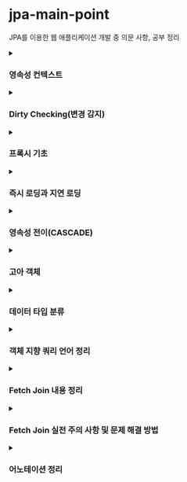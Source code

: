 # jpa-main-point
JPA를 이용한 웹 애플리케이션 개발 중 의문 사항, 공부 정리

<details>
  <summary><h3 style="font-weight:bold;">영속성 컨텍스트</h3></summary>
<p>
엔티티를 영구 저장하는 환경 <br>
애플리케이션과 데이터베이스 사이에서 객체를 보관하는 가상의 데이터베이스 같은 역할을 한다. <br>
엔티티 매니저를 통해 엔티티를 저장하거나 조회하면 엔티티 매니저는 영속성 컨텍스트에 엔티티를 보관하고 관리한다. <br>
출처: https://velog.io/@neptunes032/JPA-%EC%98%81%EC%86%8D%EC%84%B1-%EC%BB%A8%ED%85%8D%EC%8A%A4%ED%8A%B8%EB%9E%80  <br> 
</p>
<p>
사용법: <br>
@PersistenceContext // 스프링이 엔티티매니저를 주입 시켜줌 <br> 
private EntityManager em; <br>
-> 스프링 jpa에서 @Autowired로 대체 가능 <br>
따라서 의존관계 주입하는 방법과 동일하게 사용 가능 <br>
class 레벨에 @RequiredArgsConstructor <br>
private final EntityManager em; <br> 
</p>
</details>

<details>
  <summary><h3 style="font-weight:bold;">Dirty Checking(변경 감지)</h3></summary>
<p>엔티티를 변경할 때 사용하는 방법, transaction할 때 변경된 값들을 감지 후 자동으로 update 한다.</p>
<ol>
  <li>transaction이 있는 서비스 계층에 식별자, 변경할 data 전달</li>
  <li>식별자를 통해 엔티티를 조회해서 영속성 컨텍스트로 등록 후 값을 변경(이때 setter를 지양하고 엔티티의 메서드 이용)</li>
  <li>transaction 커밋 시점에 변경 감지 실행</li>
</ol>
</details>  

<details>
  <summary><h3 style="font-weight:bold;">프록시 기초</h3></summary>
<p>1. em.find() : 데이터베이스를 통해 실제 엔티티 조회</p>
<p>2. em.getReference() : 데이터베이스 조회를 미루는 가짜 엔티티 객체(프록시) 조회 (하이버네이트가 프록시를 만들어줌)</p>
<ol><b>프록시</b>
  <li>실제 클래스를 상속 받아서 만들어짐</li>
  <li>클래스와 겉모양이 같다</li>
  <li>사용하는 입장에는 진짜 객체인지 프록시 객체인지 구분할 필요가 없다</li>
  <li> ex. <br>
    <p>Entity : id, name, getId(), getName()</p>
    <p>Proxy : getId(), getName(), Entity target(엔티티 참조 필드)</p>
  </li>
</ol> 
<ol><b>프록시 객체의 초기화(가져오는 과정)</b>
  <li>클라이언트의 조회(ex. getName())요청</li>
  <li>프록시는 실제 Entity가 없으면 영속성 컨텍스트에 실제 Entity의 초기화를 요청</li>
  <li>영속성 컨텍스트(같은 transaction 범위 내)에 없으면 DB에서 조회</li>
  <li>실제 Entity를 생성</li>
  <li>프록시에서 실제 Entity에 조회 요청</li>
</ol>
<ol><b>프록시의 특징</b>
  <li>프록시 객체는 처음 사용할 때 한 번만 초기화되는 것</li>
  <li>프록시는 초기화시 프록시 객체가 실제 엔티티로 바뀌는 것이 아니라 프록시 객체로 부터 실제 엔티티에 접근이 가능하게 되는 것!</li>
  <li>프록시 객체는 원본 엔티티를 상속 받으므로 타입 체크시 == 비교는 실패한다(상속 관계라면 == 비교 false) -> instance of를 사용해야 한다</li>
  <li>영속성 컨텍스트에 찾는 엔티티가 이미 있으면 em.getReference() 해도 프록시가 아닌 실제 엔티티가 조회된다 <br> -> jpa는 동일성을 보장하기 때문에 영속성 컨텍스트에 있는 객체를 꺼내오면 모두 같다<br>
getReference()를 통해 같은 id로 프록시로만 조회해도 모두 같음
  </li>
  <li>영속성 컨텍스트의 도움을 받을 수 없는 준영속 상태라면 프록시 초기화하면 문제 발생한다
  <br>
    -> detach(), clear(), close() 등을 사용하여 준영속 상태라면 초기화할 수 없음
    (프록시의 초기화는 영속성 컨텍스트를 통해 DB에 쿼리를 보낸는 것이기 때문에)
  </li>
</ol>
<p>프록시는 즉시 로딩과 지연 로딩을 이해하기 위한 기초라고 생각, 실제로 getReference() 사용 거의 안한다</p>
</details>

<details>
  <summary><h3 style="font-weight:bold;">즉시 로딩과 지연 로딩</h3></summary>
<ul><b>지연 로딩</b><br>
    객체 Member 와 Team이 연관관계일 때, Member만 조회해도 되는데 Team까지 조회되는 경우는 효율적이지 않다.<br>
  -> 지연 로딩(LAZY)으로 해결 가능, 처음 Member를 조회할 때가 아니라 실제로 Team의 필드를 가져올 때 team 조회 쿼리를 발생시켜 조회한다
</ul>
<ul><b>즉시 로딩</b><br>
    만약 Member와 Team을 항상 같이 조회한다면 즉시 로딩(EAGER)을 사용해서 한번에 조회할 수 있다.<br>
    *but, 실무에서는 가급적 지연로딩을 사용해야 한다<br>
    - 즉시 로딩 적용시 예상치 못한 SQL이 발생할 수 있기 때문에<br>
    -> find() 이용시 모든 연관 관계 테이블을 join 해서 가져옴<br>
    - 즉시 로딩은 JPQL에서 N+1 문제를 일으킨다<br>
    -> Member를 createQuery()를 이용해 JPQL로 조회시 Team이 EAGER로 돼있다면 JPQL에 의해
    Member만 조회 쿼리(1)를 보낸 직후 결과 row 수만큼 Team 조회 쿼리(N)을 발생시킨다<br>
    - @ManyToOne, @OneToOne(~ToOne)은 기본 설정이 즉시 로딩이다<br>
    -> 실무에서는 신경써서 LAZY로 설정해야 한다
</ul>
<ol><b>* N+1 문제 해결 방법</b>
  <li>우선 모든 연관관계에서 지연 로딩으로 설정(@~ToOne 에서는 직접 설정 필요)</li>
  <li>JPQL에서 fetch join을 사용해서 필요한 테이블만 join해서 한 번에 가져오기</li>
  <li>@EntityGraph 를 이용하는 방법도 있다</li>
  <li>결론: 모든 연관관계에서 지연 로딩 사용하고, N+1 문제는 JPQL fetch join으로 해결하기</li>
</ol>
</details>

<details>
  <summary><h3 style="font-weight:bold;">영속성 전이(CASCADE)</h3></summary>
<ul>
  <li>특정 엔티티를 영속 상태로 만들 때 연관된 엔티티도 함께 영속 상태로 만들고 싶을 때 사용</li>
  <li>영속성 전이는 연관관계 매핑하는 것과 아무 관련 없다</li>
  <li>주의점: 자식 엔티티를 관리하는 부모 엔티티가 한 개이고, 생성/ 삭제 등의 생명 주기가 완전히 일치할 때 사용해야 한다. 부모와 관련없이 자식 엔티티만 따로 생성하거나 삭제해야한다면 사용 X</li>
  <li>결론: 설계 처음에는 cascade를 사용하지 않고 설계한 후 라이프 사이클이 완전 동일한 객체라면 cascade를 설정해서 리팩토링하는 설계가 좋다</li>
</ul>
</details>

<details>
  <summary><h3 style="font-weight:bold;">고아 객체</h3></summary>
<ul>
  <li>고아 객체 제거: 부모 엔티티와 연관관계가 끊어진 자식 엔티티를 자동으로 삭제</li>
  <li>orphanRemoval = true 으로 설정</li>
  <li>
    ex. <br>
    Parent parent = em.find(Parent.class, id); <br>
    parent.getChildList().remove(0); <br>
    위처럼 remove하면 delete 쿼리가 발생한다
  </li>
  <li>참조하는 곳이 하나일 때만 사용해야 한다</li>
  <li>특정 엔티티가 개인 소유할 때만 사용해야 한다</li>
  <li>개념적으로 부모를 제거하면 자식들은 고아가 되기 때문에 이때는 CascadeType.remove와 동일하게 작동한다</li>
  <li>
    영속성 전이와 고아 객체 속성 둘다 사용하면 부모 엔티티가 자식 엔티티의 생명 주기를 완전히 관리할 수 있다<br>
  -> 도메인 주도 설계(DDD) Aggregate Root 개념을 구현할 때 유용(부모 엔티티를 관리하는 레포지토리만 만들어서 자식 엔티티까지 관리할 수 있게 하는 것)
  </li>
</ul>
</details>

<details>
  <summary><h3 style="font-weight:bold;">데이터 타입 분류</h3></summary>
<p>1. 엔티티 타입</p>
  <ul>
    <li>@Entity로 정의하는 객체</li>
    <li>데이터가 변해도 식별자로 지속해서 추적 가능</li>
  </ul>
<p>2. 값 타입</p>
  <ul>
    <li>int, Integer, String 등 단순히 값으로 사용하는 자바 기본 타입이나 객체</li>
    <li>식별자가 없고 값만 있으므로 변경시 추적 불가</li>
    <li> 기본값 타입
      <ul>
        <li>기본 타입 int, double</li>
        <li>래퍼 클래스 integer, Long</li>
        <li>String</li>
        <li>생명주기를 엔티티에 의존</li>
        <li>값 타입은 공유하면 안된다. (ex. 회원 이름 변경시 다른 회원의 이름도 함께 변경되면 안됨)</li>
        <li>
          참고) Integer같은 래퍼 클래스나 String 같은 특수 클래스는 주소값을 복사하므로 공유가 된다, 기본값 타입은 이렇게 공유하면 안된다.<br>
          ex)<br>
          Integer a = 10;<br>
          Integer b = a;<br>
          a = 20;<br>
          a와 b는 같은 주소를 바라보므로 20의 값을 가지게 된다.
        </li>
      </ul>
    <li>
    <li> 임베디드 타입
      <ul>
        <li>
          int, String 과 같은 값 타입<br>
          ex) 회원 엔티티: id, name, startDate, endDate, city, street, zipcode <br>
          -> id, name, workPeriod, address (연관된 필드끼리 묶어 클래스로)
        </li>
        <li>
          사용법: @Embeddable(값 타입 정의하는 곳), @Embedded(사용하는 곳), 기본 생성자 필수
        </li>
        <li>
          장점: 재사용 가능, 높은 응집도, 모든 값 타입을 소유하고 있는 엔티티가 생명주기를 관리,
          DB의 변경은 필요 없음, 객체 지향적, 객체와 테이블을 아주 세밀하게 매핑하는 것이 가능
        </li>
        <li>
          한 엔티티에서 중복되는 필드가 있는 값타입 여러개 사용하려면 @AttributeOverride를 사용해 컬럼명 재정의 할 수 있다.
        </li>
        <li>
          @MappedSuperclass VS @Embeddable <br>
          상속 vs 위임의 개념이다.<br>
          @MappedSuperclass 는 비교적 다수의 클래스에서 공통으로 사용할 수 있는 필드를
          묶어놓은 클래스를 지정해서 사용할 때 사용해야 한다 (ex. 생성일, 수정일 등)<br>
          하나의 객체는 하나만 상속할 수 있다.
        </li>
      </ul>
    </li>
    <li> 값 타입 공유 참조
      <ul>임베디드 값타입을 여러 엔티티에서 공유해버리면 위험하다.
        <li>같은 값을 가지는 게 아니라 같은 주소를 바라보기 때문에</li>
        <li>각각 다르게 new 해서 사용해야 한다.</li>
        <li>
          객체 타입은 참조 값을 직접 대입하는 것을 막을 방법이 없다.<br>
          -> 따라서 불변 객체로 만들어 버려서 생성 이후에 값의 수정을 못하게 해야 한다.
        </li>
        <li>결론: 임베디드 값타입은 항상 불변 객체로 만들어 사용해야 한다.</li>
      </ul>
    </li>
    <li> 값 타입 비교
      <ul>
        <li>동일성 비교: 인스턴스의 참조값을 비교, == 사용</li>
        <li>동등성 비교: 인스턴스의 실제값을 비교, equals() 사용</li>
      </ul>
    </li>
    <li> 컬렉션 값 타입
      <ul>
        <li>값 타입을 하나 이상 저장할 때 사용</li>
        <li>@ElementCollection, @CollectionTable 사용</li>
        <li>
          DB는 컬렉션을 같은 테이블에 저장할 수 없다.<br>
          -> 컬렉션을 저장하기 위한 별도의 테이블이 필요하다.
        </li>
        <li>
          수정시에 update가 아니라 delete-insert 된다.
          (side-effect를 방지하기 위해 setter를 허용하지 않는 불변 객체로 만들기 때문)
        </li>
        <li>
          컬렉션 값 타입을 굳이 사용해야 할까? Entity로 전환해서 cascade와 하는 것이 비슷<br>
          - 값타입 컬렉션의 제약사항 <br>
          <ol>
            <li>값타입은 엔티티와 다르게 식별자 개념이 없다.</li>
            <li>값 변경시 추적이 어렵다.</li>
            <li>변경시 주인 엔티티와 연관된 모든 데이터 삭제 후 다시 저장한다.</li>
            <li>값 타입 컬렉션을 매핑하는 테이블은 모든 컬럼을 묶어서 기본키를 구성해야 한다.
              (null 허용 x, 중복 x)</li>
            <li>생명주기를 엔티티에 의존한다.</li>
            <li>공유하지 않는 것이 안전하다.(불변 객체로 만들어야 한다.)</li>
          </ol>
          - 결론: 차라리 Entity로 전환하는 게 나을수도 있다.(고려해야 한다.)<br>
          값 타입을 사용할 때는 추적이 필요없고 정말 간단한 값들에만 사용해야 한다.<br>
          Entity로 전환시에는<br>
          1. 1:다 연관관계로 설정<br>
          2. cascade (영속성 전이) + orphanremoval (고아 객체 제거) 로 설정
        </li>
      </ul>
    </li>
  </ul>
</details>  

<details>
  <summary><h3 style="font-weight:bold;">객체 지향 쿼리 언어 정리</h3></summary>
  <ol>
    <li>JPA 는 다양한 쿼리 방법을 지원한다
      <ul>
        <li>JPQL (표준 문법)</li>
        <li>QueryDSL</li>
        <li>네이티브 SQL도 가능 (특정 DB에 종속적인 SQL 쿼리)</li>
      </ul>
    </li>
    <li>JPQL이란?
      <ul>
        <li>객체 지향 쿼리 언어이고 테이블이 아닌 엔티티를 대상으로 쿼리를 작성하는 문법</li>
        <li>가장 단순한 조회 방법</li>
        <li>추상화된 형태라 SQL에 의존하지는 않지만 SQL로 변환돼서 실행된다.</li>
        <li>문자열 형태이기 때문에 동적 쿼리를 해결하기가 어렵다.</li>
      </ul>
    </li>
    <li>프로젝션
      <ul>
        <li>select 절에 조회할 대상을 지정하는 것, 엔티티의 일부 데이터만을 가져오게 하는 기능</li>
        <li>대상: 엔티티, 임베디드 타입, 스칼라 타입</li>
        <li>임베디드 타입은 조회의 시작점이 될 수 없다는 제약이 있다.<br>
        -> Address가 임베이드 타입이면, String query = "SELECT o.address FROM Order o" / List<Address> addresses = em.createQuery( query, Address.class ).getResultList(); <br>
          이렇게 엔티티로 부터 가져와야 한다.</li>
        <li>여러 타입을 가져오려면 DTO를 따로 만들어서 가져오는 방법이 좋다.<br>
          ex. List<MemberDTO> result = em.createQuery("select new jpql.MemberDTO(m.username, m.age) from MemberDTO m ", MemberDTO.class) <br>
          주의점: 엔티티가 아니기 때문에 new 키워드를 사용해 생성자를 사용하듯이 작성해야 한다.<br>
          패키지 경로를 다 적어줘야 한다. (queryDSL에서는 import 가능)<br>
          DTO에 생성자를 만들어 줘야한다. 
        </li>
      </ul>
    </li>
    <li>페이징 API
      <p>setFirstResult(int startPosition) : 시작 위치 (index)</p>
      <p>setMaxResult(int maxResult) : 조회할 데이터 수</p>
    </li>
    <li>join
      <p>내부 조인 inner join</p>
      <p>외부 조인 left (outer) join</p>
      <p>세타 조인</p>
    </li>
    <li>서브쿼리
      <p>JPA 에서는 where, having 절 + 하이버네이트에서 지원: select 절에서 사용 가능</p>
      <p>but, from 절에서는 사용할 수 없다. -> join으로 풀어서 or 쿼리 두 번으로 나눠서 해결</p>
    </li>
    <li>경로 표현식
      <ul>
        <li>상태필드 : 단순히 값을 저장하기 위한 필드, 경로 탐색의 끝이라 더이상 탐색 X<br>
          ex. m.username
        </li>
        <li>연관필드
          <ul>
            <li>단일 값 연관 필드 : @ManyToOne, @OneToOne / 대상이 엔티티일때<br>
              묵시적 내부 조인(inner join) 발생, 탐색 O <br>
              ex. m.team
            </li>
            <li>*컬렉션 값 연관 필드 : @OneToMany, @ManyToMany / 대상이 컬렉션일때<br>
              묵시적 내부 조인 발생, 탐색 X <br>
              ex. m.orders <br>
              -> 컬렉션이니까 특정 데이터를 가져올 수 없어서 필드 탐색이 불가능하다. <br>
              -> from 절에서 명시적 조인을 통해 별칭 얻어서 별칭으로부터 탐색 가능하다. 
              -> ex. select m.username from Team t join t.members m (O) <br>
              select t.members.username from Team t (X) <br>
              => 결론: 묵시적 조인은 사용하면 안좋다. 명시적 조인을 사용해서 탐색해야 한다.<br>
              - join은 SQL 튜닝에 중요 포인트이고, 묵시적 join은 어떻게 생성될지 파악하기 어렵기 때문에
            </li>
          </ul>
        </li>
      </ul>
    </li>
    <li>https://github.com/tkdlek0501/jpa-basic/blob/main/src/main/java/jpa/basic/example/MemberRepository.java</li>
  </ol>
</details> 

<details>
  <summary><h3 style="font-weight:bold;">Fetch Join 내용 정리</h3></summary>
  <p>JPA를 사용하는 실무에서 가장 중요한 포인트</p>
  <ul>
    <li>SQL join의 종류가 아니다.</li>
    <li>JPQL에서 성능 최적화를 위해 제공하는 기능</li>
    <li>연관된 엔티티나 컬렉션을 SQL 한 번에 함께 조회 (테이블이 아닌 엔티티를 기준으로 조회)</li>
    <li>join fetch 명령어를 사용</li>
    <li>기본은 inner join</li>
  </ul>
  <p>ex. 회원 조회시 연관된 팀도 함께 조회(한 번의 SQL)</p>
  <ul>
    <li>JPQL) select m from Member m join fetch m.team</li>
    <li>SQL) select m.*, t.* from member m inner join team t on m.team_id = t.team_id</li>
  </ul>
  <p>주의점: 1:다 연관관계(컬렉션) 에서 데이터 중복이 일어날 수 있다<br>
    -> distinct로 해결<br>
    SQL의 distinct 기능 + 같은 식별자를 가진 엔티티 중복 제거
  </p>
  <ul>fetch join 과 일반 join의 차이
    <li>일반 join 은 실행시 연관된 엔티티를 함께 조회하지 않음</li>
    <li>JPQL 은 결과 반환시 연관 관계 고려 x, 단지 select 절에 지정한 엔티티만 조회한다</li>
    <li>팀 엔티티만 조회하고, 회원 엔티티는 조회 x</li>
    <li>fetch join 사용할 때만 연관된 엔티티도 함께 조회되는 것(즉시 로딩)</li>
    <li>요약: JPQL에서는 fetch join을 사용할 때만 연관된 엔티티를 함께 조회한다 (그냥 join은 연관 관계 고려 x)</li>
    <li>또한 fetch join은 즉시 로딩이다</li>
  </ul>
  <ol>fetch join의 특징과 한계
    <li>fetch join 대상에는 별칭을 줄 수 없다. <br>
      ex. fetch join t.members m 이렇게 별칭(as)를 주고 where 절에 m.age > 10 이런 조건을 주는 것은 안된다. <br>
      : team 으로부터 member 탐색시 member 전체가 조회되지 않고 일부만 조회하게 되므로 탐색에 누락이 생긴다. 객체 그래프를 탐색한다는 것은 전체를 조회한다는 개념 <br>
      따라서 일부만 조회하고 싶다면 fetch join이 아니라 아예 따로 쿼리를 생성해야 한다. 
    </li>
    <li>둘 이상의 컬렉션은 fetch join 할 수 없다.<br>
      1:다 하나도 데이터 중복이 생기는데 둘 이상이면 예상치 못한 join이 발생할 수 있다.
    </li>
    <li>컬렉션(1:다) fetch join하면 페이징 API 쓸 수 없다.(1:1, 다:1은 페이징 가능)<br>
      1:다 에서 페이징 API를 쓰려면 <br>
      1. 다:1 로 조회하는 쿼리로 변경
      2. 1:다를 쓰려면 @Batchsize 로 in() 쿼리를 추가해서 페이징 해줘야한다. (연관된 엔티티 몇 row 조회할지 설정)
    </li>
    <li>결론(fetch join 사용 유의점)<br>
      fetch join 은 객체 그래프를 유지할 때는 효과적(fetch join의 대상을 별칭으로 지정하고 조건식을 만들면 안된다.)<br>
      모든 것을 fetch join으로 해결할 수는 없다.<br>
      통계 등 엔티티가 가진 모양이 아닌 전혀 다른 결과를 내야 한다면, fetch join 보다는 일반 join을 사용해서 필요한 data들만 조회해서 DTO로 반환하는 것이 효과적이다.
    </li>
  </ol>
</details>

<details>
  <summary><h3 style="font-weight:bold;">Fetch Join 실전 주의 사항 및 문제 해결 방법</h3></summary>
<ul> 주의점
  <li>1:N, 즉 컬렉션을 조회할 때는 다음과 같은 사항들을 주의해야 한다.</li>
  <li>1:N을 fetch join 해서 가져오면 데이터 수가 뻥튀기 된다.(N 쪽을 기준으로 row가 만들어지기 때문)</li>
  <li>위 같은 문제를 jpql의 distinct 로 해결할 수는 있지만, (같은 식별자의 data 중복을 제거 + SQL의 distinct)</li>
  <li>1. 1:N 관계를 fetch join하면 paging 불가능 (실제 쿼리가 아닌 메모리 단계에서 페이징 처리가 됨)</li>
  <li>2. 1:N 관계 fetch join은 1개만 사용해야 한다. (1:N:N:... 이렇게 사용하면 데이터 조회시 부정합 발생 가능)</li>
</ul>
</details>

<details>
  <summary><h3 style="font-weight:bold;">어노테이션 정리</h3></summary>
<ul>
  <li>@ManyToOne</li>
  <span>다대일 [N:1]</span>
  <li>@OneToMany</li>
  <span>일대다 [1:N]</span>
  <li>@OneToOne</li>
  <span>일대일 [1:1]</span>
  <br>
  <li>@ManyToMany (다대다)는 사용을 지양해야 한다.</li>
  <span>@JoinTable을 통해 중간 테이블을 사용해야하는데, 이러면 중간 테이블은<br>
  단순히 매핑해주는 역할만 할 수 있고 다른 컬럼들을 가지지 못하기 때문에 유연하지 못하게 된다. </span>
  <li>@JoinColumn</li>
  <span>외래키가 있는 테이블과 매핑된 엔티티에서 설정해야 한다. (연관관계의 주인, N 쪽)</span> <br>
  <span>반대쪽은 mappedBy로 명시 해줘야 한다.</span>
  <li>@Enumerated</li>
  <span>enum 타입을 사용할 때 필요한 어노테이션</span><br>
  <span>사용시에 반드시 @Enumerated(EnumType.STRING) 처럼 설정해야한다.</span>
  <span>String으로 설정을 안하면 ordinary 설정이 돼서 enum을 수정하기 어려워진다.</span>
  <li>@Id @GeneratedValue</li>
  <span>Id는 테이블의 주키 역할을 한다는 것을 나타내게</span><br>
  <span>GeneratedValue는 주키 생성 전략 설정</span>
  <li>@Embeddable, @Embedded</li>
  <span>하나의 엔티티 내에서 연관성 있는 필드들을 다른 객체로 분리 후 사용하기 위해</span>
  <span>Embeddable은 타입을 정의하는 곳(클래스)에 표시, Embedded는 사용하는 곳(필드)에 표시</span>
</ul>
</details>
